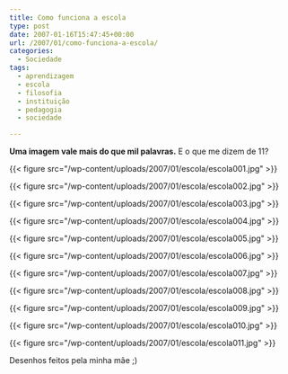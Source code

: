```yaml
---
title: Como funciona a escola
type: post
date: 2007-01-16T15:47:45+00:00
url: /2007/01/como-funciona-a-escola/
categories:
  - Sociedade
tags:
  - aprendizagem
  - escola
  - filosofia
  - instituição
  - pedagogia
  - sociedade

---
```

**Uma imagem vale mais do que mil palavras.** E o que me dizem de 11?

{{< figure src="/wp-content/uploads/2007/01/escola/escola001.jpg" >}}

{{< figure src="/wp-content/uploads/2007/01/escola/escola002.jpg" >}}

{{< figure src="/wp-content/uploads/2007/01/escola/escola003.jpg" >}}

{{< figure src="/wp-content/uploads/2007/01/escola/escola004.jpg" >}}

{{< figure src="/wp-content/uploads/2007/01/escola/escola005.jpg" >}}

{{< figure src="/wp-content/uploads/2007/01/escola/escola006.jpg" >}}

{{< figure src="/wp-content/uploads/2007/01/escola/escola007.jpg" >}}

{{< figure src="/wp-content/uploads/2007/01/escola/escola008.jpg" >}}

{{< figure src="/wp-content/uploads/2007/01/escola/escola009.jpg" >}}

{{< figure src="/wp-content/uploads/2007/01/escola/escola010.jpg" >}}

{{< figure src="/wp-content/uploads/2007/01/escola/escola011.jpg" >}}

Desenhos feitos pela minha mãe ;)

